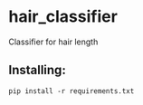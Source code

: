# hair_classifier
Classifier for hair length

## Installing:
```
pip install -r requirements.txt
```

